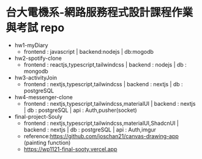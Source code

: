 # 台大電機系-網路服務程式設計課程作業與考試 repo

- hw1-myDiary
  - frontend : javascript | backend:nodejs | db:mogodb
- hw2-spotify-clone
  - frontend : reactjs,typescript,tailwindcss | backend : nodejs | db : mongodb
- hw3-activityJoin
  - frontend : nextjs,typescript,tailwindcss | backend : nextjs | db : postgreSQL
- hw4-messenger-clone
  - frontend : nextjs,typescript,tailwindcss,materialUI | backend : nextjs | db : postgreSQL | api : Auth,pusher(socket)
- final-project-Souly
  - frontend : nextjs,typescript,tailwindcss,materialUI,ShadcnUI | backend : nextjs | db : postgreSQL | api : Auth,imgur
  - reference:https://github.com/joschan21/canvas-drawing-app (painting function)
  - https://wp1121-final-sooty.vercel.app
